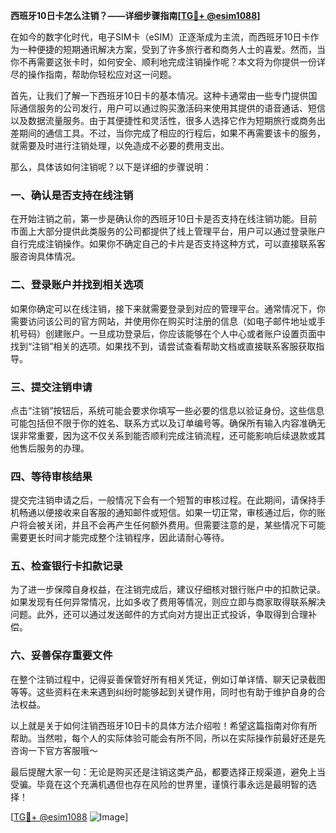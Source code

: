 **西班牙10日卡怎么注销？——详细步骤指南[[TG💪+ @esim1088](https://t.me/s/esim1088)]**

在如今的数字化时代，电子SIM卡（eSIM）正逐渐成为主流，而西班牙10日卡作为一种便捷的短期通讯解决方案，受到了许多旅行者和商务人士的喜爱。然而，当你不再需要这张卡时，如何安全、顺利地完成注销操作呢？本文将为你提供一份详尽的操作指南，帮助你轻松应对这一问题。

首先，让我们了解一下西班牙10日卡的基本情况。这种卡通常由一些专门提供国际通信服务的公司发行，用户可以通过购买激活码来使用其提供的语音通话、短信以及数据流量服务。由于其便捷性和灵活性，很多人选择它作为短期旅行或商务出差期间的通信工具。不过，当你完成了相应的行程后，如果不再需要该卡的服务，就需要及时进行注销处理，以免造成不必要的费用支出。

那么，具体该如何注销呢？以下是详细的步骤说明：

### 一、确认是否支持在线注销

在开始注销之前，第一步是确认你的西班牙10日卡是否支持在线注销功能。目前市面上大部分提供此类服务的公司都提供了线上管理平台，用户可以通过登录账户自行完成注销操作。如果你不确定自己的卡片是否支持这种方式，可以直接联系客服咨询具体情况。

### 二、登录账户并找到相关选项

如果你确定可以在线注销，接下来就需要登录到对应的管理平台。通常情况下，你需要访问该公司的官方网站，并使用你在购买时注册的信息（如电子邮件地址或手机号码）创建账户。一旦成功登录后，你应该能够在个人中心或者账户设置页面中找到“注销”相关的选项。如果找不到，请尝试查看帮助文档或直接联系客服获取指导。

### 三、提交注销申请

点击“注销”按钮后，系统可能会要求你填写一些必要的信息以验证身份。这些信息可能包括但不限于你的姓名、联系方式以及订单编号等。确保所有输入内容准确无误非常重要，因为这不仅关系到能否顺利完成注销流程，还可能影响后续退款或其他售后服务的办理。

### 四、等待审核结果

提交完注销申请之后，一般情况下会有一个短暂的审核过程。在此期间，请保持手机畅通以便接收来自客服的通知邮件或短信。如果一切正常，审核通过后，你的账户将会被关闭，并且不会再产生任何额外费用。但需要注意的是，某些情况下可能需要更长时间才能完成整个注销程序，因此请耐心等待。

### 五、检查银行卡扣款记录

为了进一步保障自身权益，在注销完成后，建议仔细核对银行账户中的扣款记录。如果发现有任何异常情况，比如多收了费用等情况，则应立即与商家取得联系解决问题。此外，还可以通过发送邮件的方式向对方提出正式投诉，争取得到合理补偿。

### 六、妥善保存重要文件

在整个注销过程中，记得妥善保管好所有相关凭证，例如订单详情、聊天记录截图等等。这些资料在未来遇到纠纷时能够起到关键作用，同时也有助于维护自身的合法权益。

以上就是关于如何注销西班牙10日卡的具体方法介绍啦！希望这篇指南对你有所帮助。当然啦，每个人的实际体验可能会有所不同，所以在实际操作前最好还是先咨询一下官方客服哦～

最后提醒大家一句：无论是购买还是注销这类产品，都要选择正规渠道，避免上当受骗。毕竟在这个充满机遇但也存在风险的世界里，谨慎行事永远是最明智的选择！

[[TG💪+ @esim1088](https://t.me/s/esim1088) ![Image](https://i.postimg.cc/4NQfJmqS/Snipaste-2025-05-13-00-14-12.png)]